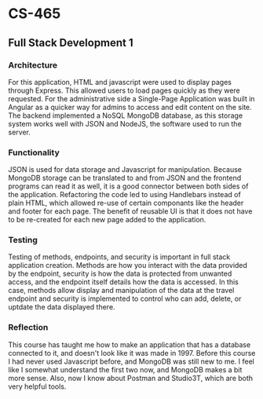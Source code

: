 # CS-465
## Full Stack Development 1

### Architecture

For this application, HTML and javascript were used to display pages through Express. This allowed users to load pages quickly as they were requested. For the administrative side a Single-Page Application was built in Angular as a quicker way for admins to access and edit content on the site. The backend implemented a NoSQL MongoDB database, as this storage system works well with JSON and NodeJS, the software used to run the server.

### Functionality

JSON is used for data storage and Javascript for manipulation. Because MongoDB storage can be translated to and from JSON and the frontend programs can read it as well, it is a good connector between both sides of the application. Refactoring the code led to using Handlebars instead of plain HTML, which allowed re-use of certain componants like the header and footer for each page. The benefit of reusable UI is that it does not have to be re-created for each new page added to the application.

### Testing

Testing of methods, endpoints, and security is important in full stack application creation. Methods are how you interact with the data provided by the endpoint, security is how the data is protected from unwanted access, and the endpoint itself details how the data is accessed. In this case, methods allow display and manipulation of the data at the travel endpoint and security is implemented to control who can add, delete, or uptdate the data displayed there.

### Reflection

This course has taught me how to make an application that has a database connected to it, and doesn't look like it was made in 1997. Before this course I had never used Javascript before, and MongoDB was still new to me. I feel like I somewhat understand the first two now, and MongoDB makes a bit more sense. Also, now I know about Postman and Studio3T, which are both very helpful tools.
